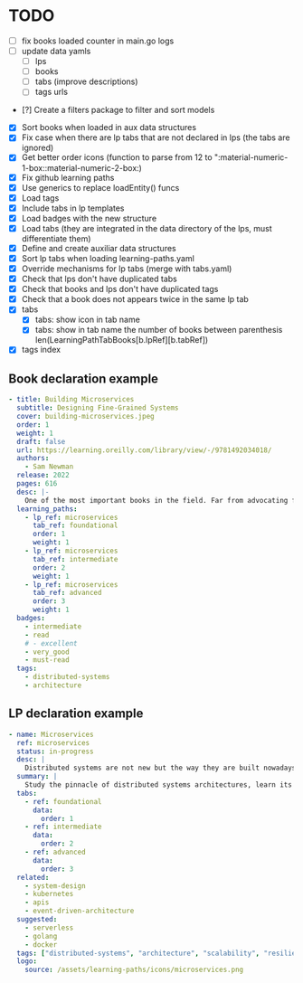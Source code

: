 # TODO

- [ ] fix books loaded counter in main.go logs
- [ ] update data yamls
  - [ ] lps
  - [ ] books
  - [ ] tabs (improve descriptions)
  - [ ] tags urls
- [?] Create a filters package to filter and sort models
- [x] Sort books when loaded in aux data structures
- [x] Fix case when there are lp tabs that are not declared in lps (the tabs are ignored)
- [x] Get better order icons (function to parse from 12 to ":material-numeric-1-box::material-numeric-2-box:)
- [x] Fix github learning paths
- [x] Use generics to replace loadEntity() funcs
- [x] Load tags
- [x] Include tabs in lp templates
- [x] Load badges with the new structure
- [x] Load tabs (they are integrated in the data directory of the lps, must differentiate them)
- [x] Define and create auxiliar data structures
- [x] Sort lp tabs when loading learning-paths.yaml
- [x] Override mechanisms for lp tabs (merge with tabs.yaml)
- [x] Check that lps don't have duplicated tabs
- [x] Check that books and lps don't have duplicated tags
- [x] Check that a book does not appears twice in the same lp tab
- [x] tabs
    - [x] tabs: show icon in tab name
    - [x] tabs: show in tab name the number of books between parenthesis len(LearningPathTabBooks[b.lpRef][b.tabRef])
- [x] tags index

## Book declaration example

```yaml
- title: Building Microservices
  subtitle: Designing Fine-Grained Systems
  cover: building-microservices.jpeg
  order: 1
  weight: 1
  draft: false
  url: https://learning.oreilly.com/library/view/-/9781492034018/
  authors:
    - Sam Newman
  release: 2022
  pages: 616
  desc: |-
    One of the most important books in the field. Far from advocating for the monolithic architectures exile, the book offers useful insights to help you identify use cases for monoliths, or when to turn to microservices. It will teach you what microservices really are, their evolutionary origin, principles, characteristics and all the new challenges they bring to the table. Finally, the author explains how organizations should evolve to adapt their internal structure and vision in order to efficiently deliver value using microservices architectures.
  learning_paths:
    - lp_ref: microservices
      tab_ref: foundational
      order: 1
      weight: 1
    - lp_ref: microservices
      tab_ref: intermediate
      order: 2
      weight: 1
    - lp_ref: microservices
      tab_ref: advanced
      order: 3
      weight: 1
  badges:
    - intermediate
    - read
    # - excellent
    - very_good
    - must-read
  tags:
    - distributed-systems
    - architecture
```

## LP declaration example

```yaml
- name: Microservices
  ref: microservices
  status: in-progress
  desc: |
    Distributed systems are not new but the way they are built nowadays is. Monolithic architectures need to evolve to leverage the cloud and the many advantages that microservices offer (scalability, fast releases, high-availability, resilience, and more). As usually happen in life, nothing is just benefits, and microservices architectures are not different, they bring many challenges with them like a more complicated management or debugging, economic costs and the necessary knowledge to build and run them. However, if this kind of architecture fit your needs or if you are interested in finding out what all the fuss about microservices is about don't hesitate and dive in!.
  summary: |
    Study the pinnacle of distributed systems architectures, learn its tenets, and foremost, when and how to implement it.
  tabs:
    - ref: foundational
      data:
        order: 1
    - ref: intermediate
      data:
        order: 2
    - ref: advanced
      data:
        order: 3
  related:
    - system-design
    - kubernetes
    - apis
    - event-driven-architecture
  suggested:
    - serverless
    - golang
    - docker
  tags: ["distributed-systems", "architecture", "scalability", "resilience", "observability", "kubernetes", "lambda", "faas"]
  logo:
    source: /assets/learning-paths/icons/microservices.png
```
